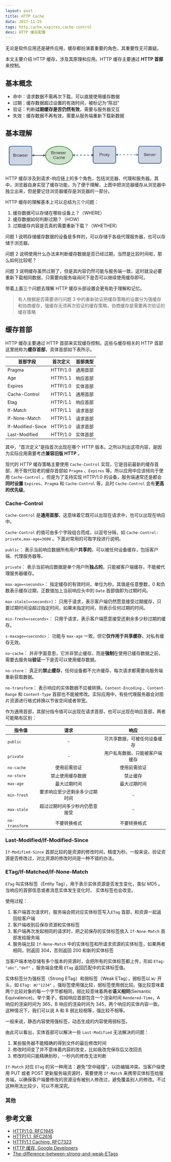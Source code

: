 ```yaml
---
layout: post
title: HTTP Cache
data: 2017-11-25
tags: http,cache,expires,cache-control
desc: HTTP 缓存配置
---
```


无论是软件应用还是硬件应用，缓存都扮演着重要的角色，其重要性无可置疑。

本文主要介绍 HTTP 缓存，涉及其原理和应用。HTTP 缓存主要通过 **HTTP 首部**来控制。

## 基本概念

* 命中：请求数据不需再次下载，可以直接使用缓存数据
* 过期：缓存数据超过设置的有效时间，被标记为“陈旧”
* 验证：判断**过期缓存是否仍然有效**，需要与服务器交互
* 失效：缓存数据不再有效，需要从服务端重新下载新数据

## 基本理解

![HTTP Cache](../img/http-cache.png)

HTTP 缓存涉及到请求-响应链上的多个角色，包括浏览器、代理和服务器。其中，浏览器自身实现了缓存功能，为了便于理解，上图中把浏览器缓存从浏览器中独立出来，但是要记住浏览器缓存是浏览器的一部分。

HTTP 缓存的理解基本上可以总结为三个问题：

1. 缓存数据可以存储在哪些设备上？（WHERE）
2. 缓存数据如何判断过期？（HOW）
3. 过期缓存内容是否真的需要重新下载？（WHETHER）

问题 1 说明存储缓存数据的设备是多样的，可以存储于各级代理服务器，也可以存储于浏览器。

问题 2 说明使用什么办法来判断缓存数据是否已经过期，当然是比较时间啦，那么如何比较呢？

问题 3 说明缓存虽然过期了，但是其内容仍然可能与服务端一致，这时就没必要重新下载相同数据，只需要向服务端询问下是否可以继续使用缓存即可。

带着上面三个问题去理解 HTTP 缓存头部设置会更有助于理解和记忆。

> 有人根据是否需要进行问题 3 中的重新验证把缓存策略的设置分为强缓存和协商缓存，强缓存无须再次验证的缓存策略，协商缓存是需要再次验证的缓存策略

## 缓存首部

HTTP 缓存主要通过 HTTP 首部来实现缓存控制。这些与缓存相关的 HTTP 首部这里统称为**缓存首部**，具体首部如下表所示。

| 首部字段 | 首次定义 | 首部类型 |
| --- | --- | --- |
| Pragma | HTTP/1.0 | 通用首部 |
| Age | HTTP/1.1 | 响应首部 |
| Expires | HTTP/1.0 | 实体首部 |
| Cache-Control | HTTP/1.1 | 通用首部 |
| Etag | HTTP/1.1 | 响应首部 |
| If-Match | HTTP/1.1 | 请求首部 |
| If-None-Match | HTTP/1.1 | 请求首部 |
| If-Modified-Since | HTTP/1.0 | 请求首部 |
| Last-Modified | HTTP/1.0 | 实体首部 |


其中，“首次定义”是指首次出现在哪个 HTTP 版本。之所以列出这项内容，是因为实际应用需要考虑**兼容旧版 HTTP** 。

现代的 HTTP 缓存策略主要使用 `Cache-Control` 实现，它是目前最新的缓存首部，用于取代较老的缓存首部如 `Pragma` 、`Expires` 等。所以应用中应该倾向于使用 `Cache-Control` 。但是为了支持实现 HTTP/1.0 的设备，服务端通常还是都会**同时设置** `Expires`、`Pragma` 和 `Cache-Control` 等，此时 `Cache-Control` 会有**更高的优先级**。

### Cache-Control

`Cache-Control` 是**通用首部**，这意味着它既可以出现在请求中，也可以出现在响应中。

`Cache-Control` 的值可由多个字段组合而成，以逗号分隔，如 `Cache-Control: private,max-age=3600` 。下面对常用的可取字段进行说明。

`public`： 表示当前响应数据所有用户**共享的**，可以被任何设备缓存，包括客户端、代理服务器等。

`private`： 表示当前响应数据是单个用户所**独占的**，只能被客户端缓存，不能被代理服务器缓存。

`max-age=<seconds>`： 指定缓存的有效时间，单位为秒。其值是任意整数，0 和负数表示缓存过期，正数值加上当前响应头中的 `Date` 首部值即为过期时间。

`max-stale[=<seconds>]`： 只用于请求，表示客户端仍然愿意接受过期缓存，只要过期时间没超过指定时间，如果未指定时间，则表示任何过期的时间。

`min-fresh=<seconds>`： 只用于请求，表示客户端愿意接受还剩余多少秒过期的缓存。

`s-maxage=<seconds>`： 功能与 `max-age` 一致，但它**仅作用于共享缓存**，对私有缓存无效。

`no-cache`： 并非字面意思，它并非禁止缓存，而是**强制**在使用已缓存数据之前，需要去服务端**验证**一下是否可以使用缓存数据。

`no-store`： 真正的**禁止缓存**，任何设备都不允许缓存，每次请求都需要向服务端重新获取数据。

`no-transform`： 表示响应的实体数据不应被转换。`Content-Encoding` 、`Content-Range` 和 `Content-Type` 首部也不能被修改。实际应用中，有些代理服务器会对图片资源进行格式转换以节省空间或者带宽。

作为通用首部，其部分指令值可以出现在请求首部，也可以出现在响应首部，两者可能略有区别：

| 指令值 | 请求 | 响应 |
| --- | :---: | :---: |
| `public` | - | 可共享数据，可被任何设备缓存 |
| `private` | - | 用户私有数据，只能被客户端缓存 |
| `no-cache` | 使用前需验证 | 使用前需验证 |
| `no-store` | 禁止使用缓存数据 | 禁止缓存 |
| `max-age` | 最大过期时间 | 最大过期时间 |
| `min-fresh` | 要求响应至少还剩余多少过期时间 | - |
| `max-stale` | 超过过期时间多少秒内仍愿意接受 | - |
| `no-transform` | 不要转换格式 | 不要转换格式 |

### Last-Modified/If-Modified-Since

`If-Modified-Since` 首部比较的是资源的修改时间，精度为秒。一般来说，验证资源是否修改过，对比资源的修改时间是一种不错的办法。


### ETag/If-Matched/If-None-Match

`ETag` 叫实体标签（Entity Tag），用于表示实体资源是否发生变化，类似 MD5 。当响应的首部信息或者消息实体发生变化时， 实体标签也会改变。

使用过程：

1. 客户端首次请求时，服务端会把对应实体标签写入`ETag` 首部，和资源一起返回给客户端
2. 客户端收到后保存资源和实体标签
3. 客户端再次发起相同的请求时，把之前保存的实体标签放入 `If-None-Match` 首部发给服务端
4. 服务端比较 `If-None-Match` 中的实体标签和所请求资源的实体标签，如果两者相同，则返回 304，否则返回 200 和新的实体标签

当客户端本地存储有多个版本的资源时，会把所有的实体标签都上传，形如 `ETag: "abc","def"` ，服务端会使用 `ETag` 返回匹配中的实体标签值。

实体标签分为强标签（Strong ETag）和弱标签（Weak ETag），弱标签以 `W/` 开头，如 `ETag: W/"1234"` 。强标签使用强比较，弱标签使用弱比较。强比较意味着两个比较对象的每一个字节都相同，弱比较意味着两者**语义相同**(Semantic Equivalence)。举个栗子，假如响应首部包含一个渲染时间 `Rendered-Time`，A 响应的渲染时间为 365，B 响应的渲染时间为 345，两个响应的实体内容一致。这种情况下，我们可以说 A 和 B 弱比较相等，强比较不相等。

一般来说，静态内容使用强标签，动态生成的内容使用弱标签。

由此可以看出，实体首部可以解决一些 `Last-Modified` 无法解决的问题：

1. 某些服务器不能精确的得到文件的最后修改时间
2. 修改时间变了并不意味着内容的改变，比如我改完保存后又改回去
3. 修改时间只能精确到秒，一秒内的修改无法判断

`If-Match` 对应 `ETag` 的另一种用法：避免“空中碰撞”，以防编辑冲突。当客户端使用 PUT 或者 POST 更新服务端资源时，需要使用 `If-Match` 来携带实体标签给服务端，以确保客户端要修改的资源没有被别人修改过，避免覆盖别人的修改。不过这种用法比较少，可以不用深究。

### 其他

## 参考文章

* [HTTP/1.0, RFC1945](https://tools.ietf.org/html/rfc1945)
* [HTTP/1.1, RFC2616](https://tools.ietf.org/html/rfc2616)
* [HTTP/1.1 Caching, RFC7323](https://tools.ietf.org/html/rfc7234)
* [HTTP 缓存, Google Developers](https://developers.google.com/web/fundamentals/performance/optimizing-content-efficiency/http-caching?hl=zh-cn)
* [The-difference-between-strong-and-weak-ETags](http://www.bendeutsch.de/blog/The-difference-between-strong-and-weak-ETags)
